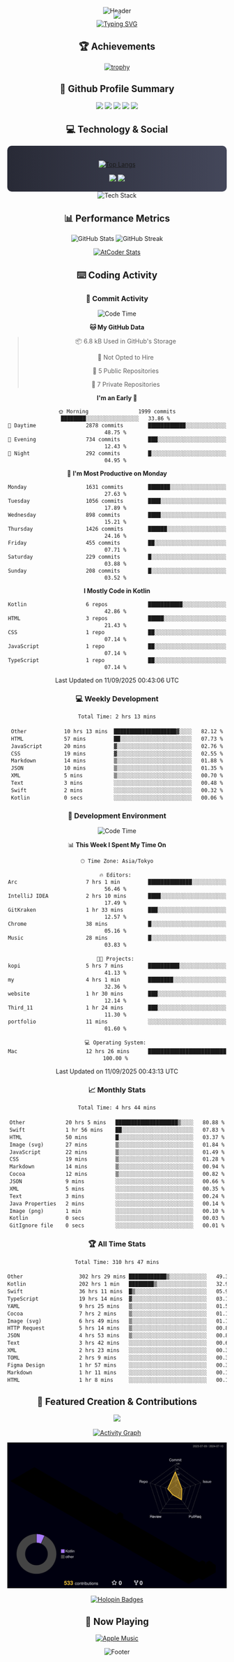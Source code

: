 <div align="center">
  
![Header](https://capsule-render.vercel.app/api?type=waving&color=gradient&customColorList=12&height=300&section=header&text=Welcome%20to%20Batapii's%20Universe&fontSize=50&animation=fadeIn&fontAlignY=40&desc=Android%20Developer%20|%20Kotlin%20LOVE%20)

<div style="margin-top: -20px;">
  <img src="https://readme-typing-svg.herokuapp.com/?lines=Crafting+Android+Experiences;Building+Tomorrow's+Apps+Today;Always+Learning,+Always+Growing&font=Fira%20Code&center=true&width=440&height=45&color=f75c7e&vCenter=true&size=22&pause=1000">
</div>

<a href="https://git.io/typing-svg">
  <img src="https://readme-typing-svg.demolab.com?font=Fira+Code&weight=600&size=28&duration=4000&pause=1000&center=true&vCenter=true&width=800&lines=Hey+there!+I'm+Batapii+%F0%9F%91%8B;Android+Developer+from+Japan+%F0%9F%87%AF%F0%9F%87%B5" alt="Typing SVG" />
</a>

## 🏆 Achievements

[![trophy](https://github-profile-trophy.vercel.app/?username=batapii&theme=onestar&no-frame=true&no-bg=true&column=8&rank=SECRET,SSS,SS,S,AAA,AA,A,B,C,?&margin-w=10&margin-h=10)](https://github.com/ryo-ma/github-profile-trophy)

## 🎯 Github Profile Summary

<div align="center">
  <img src="http://github-profile-summary-cards.vercel.app/api/cards/profile-details?username=batapii&theme=radical" />
  <img src="http://github-profile-summary-cards.vercel.app/api/cards/repos-per-language?username=batapii&theme=radical" />
  <img src="http://github-profile-summary-cards.vercel.app/api/cards/most-commit-language?username=batapii&theme=radical" />
  <img src="http://github-profile-summary-cards.vercel.app/api/cards/stats?username=batapii&theme=radical" />
  <img src="http://github-profile-summary-cards.vercel.app/api/cards/productive-time?username=batapii&theme=radical" />
</div>

## 💻 Technology & Social

<div align="center" style="background: linear-gradient(to right, #282A36, #44475A); padding: 20px; border-radius: 10px;">

[![Top Langs](https://github-readme-stats.vercel.app/api/top-langs/?username=batapii
)](https://github.com/anuraghazra/github-readme-stats)

<div style="margin-top: 15px">
<a href="https://github.com/batapii"><img src="https://img.shields.io/github/followers/batapii?style=for-the-badge&logo=github&label=Follow&color=ff6e96&labelColor=282A36"/></a>
<a href="https://twitter.com/batapii3939"><img src="https://img.shields.io/twitter/follow/batapii?style=for-the-badge&logo=twitter&color=1DA1F2&labelColor=282A36&label= Twitter"/></a>
</div>

</div>

<div align="center">
<img src="https://github-readme-tech-stack.vercel.app/api/cards?title=Tech+Stack&align=center&titleAlign=center&fontSize=20&lineHeight=10&lineCount=4&theme=github_dark&width=800&bg=%230D1117&badge=%23161B22&border=%2321262D&titleColor=%2358A6FF&line1=kotlin%2Ckotlin%2C0095D5%3Bandroid%2Candroid%2C00ff00%3Bjetpackcompose%2Cjetpack%2C4285F4%3B&line2=swift%2Cswift%2CFA7343%3Bfirebase%2Cfirebase%2CFFCA28%3Bgithub%2Cgithub%2C181717%3B&line3=typescript%2Ctypescript%2C3178C6%3Bgraphql%2Cgraphql%2CE10098%3Bsupabase%2Csupabase%2C3FCF8E%3B&line4=gradle%2Cgradle%2C02303A%3Bgitkraken%2Cgitkraken%2C179287%3Bpostman%2Cpostman%2CFF6C37%3B" alt="Tech Stack" />
</div>



## 📊 Performance Metrics

<div align="center">

![GitHub Stats](https://github-readme-stats.vercel.app/api?username=batapii&show_icons=true&theme=radical&hide_border=true&bg_color=0D1117)
![GitHub Streak](https://github-readme-streak-stats.herokuapp.com/?user=batapii&theme=radical&hide_border=true&background=0D1117)

[![AtCoder Stats](https://atcoder-readme-stats.vercel.app/stats/batapii3939?theme=dark&show_history=5&width=495)](https://github.com/iwbc-mzk/atcoder-readme-stats)

</div>

## ⌨️ Coding Activity

### 🌟 Commit Activity
<!--START_SECTION:commit-stats-->
![Code Time](http://img.shields.io/badge/Code%20Time-618%20hrs%2021%20mins-blue)

**🐱 My GitHub Data** 

> 📦 6.8 kB Used in GitHub's Storage 
 > 
> 🚫 Not Opted to Hire
 > 
> 📜 5 Public Repositories 
 > 
> 🔑 7 Private Repositories 
 > 
**I'm an Early 🐤** 

```text
🌞 Morning                1999 commits        ████████░░░░░░░░░░░░░░░░░   33.86 % 
🌆 Daytime                2878 commits        ████████████░░░░░░░░░░░░░   48.75 % 
🌃 Evening                734 commits         ███░░░░░░░░░░░░░░░░░░░░░░   12.43 % 
🌙 Night                  292 commits         █░░░░░░░░░░░░░░░░░░░░░░░░   04.95 % 
```
📅 **I'm Most Productive on Monday** 

```text
Monday                   1631 commits        ███████░░░░░░░░░░░░░░░░░░   27.63 % 
Tuesday                  1056 commits        ████░░░░░░░░░░░░░░░░░░░░░   17.89 % 
Wednesday                898 commits         ████░░░░░░░░░░░░░░░░░░░░░   15.21 % 
Thursday                 1426 commits        ██████░░░░░░░░░░░░░░░░░░░   24.16 % 
Friday                   455 commits         ██░░░░░░░░░░░░░░░░░░░░░░░   07.71 % 
Saturday                 229 commits         █░░░░░░░░░░░░░░░░░░░░░░░░   03.88 % 
Sunday                   208 commits         █░░░░░░░░░░░░░░░░░░░░░░░░   03.52 % 
```


**I Mostly Code in Kotlin** 

```text
Kotlin                   6 repos             ███████████░░░░░░░░░░░░░░   42.86 % 
HTML                     3 repos             █████░░░░░░░░░░░░░░░░░░░░   21.43 % 
CSS                      1 repo              ██░░░░░░░░░░░░░░░░░░░░░░░   07.14 % 
JavaScript               1 repo              ██░░░░░░░░░░░░░░░░░░░░░░░   07.14 % 
TypeScript               1 repo              ██░░░░░░░░░░░░░░░░░░░░░░░   07.14 % 
```




 Last Updated on 11/09/2025 00:43:06 UTC
<!--END_SECTION:commit-stats-->

### 💻 Weekly Development
<!--START_SECTION:wakatime-->

```txt
Total Time: 2 hrs 13 mins

Other            10 hrs 13 mins  ████████████████████▓░░░░   82.12 %
HTML             57 mins         ██░░░░░░░░░░░░░░░░░░░░░░░   07.73 %
JavaScript       20 mins         ▓░░░░░░░░░░░░░░░░░░░░░░░░   02.76 %
CSS              19 mins         ▓░░░░░░░░░░░░░░░░░░░░░░░░   02.55 %
Markdown         14 mins         ▒░░░░░░░░░░░░░░░░░░░░░░░░   01.88 %
JSON             10 mins         ▒░░░░░░░░░░░░░░░░░░░░░░░░   01.35 %
XML              5 mins          ▒░░░░░░░░░░░░░░░░░░░░░░░░   00.70 %
Text             3 mins          ░░░░░░░░░░░░░░░░░░░░░░░░░   00.48 %
Swift            2 mins          ░░░░░░░░░░░░░░░░░░░░░░░░░   00.32 %
Kotlin           0 secs          ░░░░░░░░░░░░░░░░░░░░░░░░░   00.06 %
```

<!--END_SECTION:wakatime-->

### 🔨 Development Environment
<!--START_SECTION:dev-stats-->
![Code Time](http://img.shields.io/badge/Code%20Time-618%20hrs%2021%20mins-blue)

📊 **This Week I Spent My Time On** 

```text
🕑︎ Time Zone: Asia/Tokyo

🔥 Editors: 
Arc                      7 hrs 1 min         ██████████████░░░░░░░░░░░   56.46 % 
IntelliJ IDEA            2 hrs 10 mins       ████░░░░░░░░░░░░░░░░░░░░░   17.49 % 
GitKraken                1 hr 33 mins        ███░░░░░░░░░░░░░░░░░░░░░░   12.57 % 
Chrome                   38 mins             █░░░░░░░░░░░░░░░░░░░░░░░░   05.16 % 
Music                    28 mins             █░░░░░░░░░░░░░░░░░░░░░░░░   03.83 % 

🐱‍💻 Projects: 
kopi                     5 hrs 7 mins        ██████████░░░░░░░░░░░░░░░   41.13 % 
my                       4 hrs 1 min         ████████░░░░░░░░░░░░░░░░░   32.36 % 
website                  1 hr 30 mins        ███░░░░░░░░░░░░░░░░░░░░░░   12.14 % 
Third_11                 1 hr 24 mins        ███░░░░░░░░░░░░░░░░░░░░░░   11.30 % 
portfolio                11 mins             ░░░░░░░░░░░░░░░░░░░░░░░░░   01.60 % 

💻 Operating System: 
Mac                      12 hrs 26 mins      █████████████████████████   100.00 % 
```


 Last Updated on 11/09/2025 00:43:13 UTC
<!--END_SECTION:dev-stats-->

### 📈 Monthly Stats
<!--START_SECTION:wakamonth-->

```txt
Total Time: 4 hrs 44 mins

Other             20 hrs 5 mins   ████████████████████▒░░░░   80.88 %
Swift             1 hr 56 mins    ██░░░░░░░░░░░░░░░░░░░░░░░   07.83 %
HTML              50 mins         █░░░░░░░░░░░░░░░░░░░░░░░░   03.37 %
Image (svg)       27 mins         ▒░░░░░░░░░░░░░░░░░░░░░░░░   01.84 %
JavaScript        22 mins         ▒░░░░░░░░░░░░░░░░░░░░░░░░   01.49 %
CSS               19 mins         ▒░░░░░░░░░░░░░░░░░░░░░░░░   01.28 %
Markdown          14 mins         ▒░░░░░░░░░░░░░░░░░░░░░░░░   00.94 %
Cocoa             12 mins         ▒░░░░░░░░░░░░░░░░░░░░░░░░   00.82 %
JSON              9 mins          ░░░░░░░░░░░░░░░░░░░░░░░░░   00.66 %
XML               5 mins          ░░░░░░░░░░░░░░░░░░░░░░░░░   00.35 %
Text              3 mins          ░░░░░░░░░░░░░░░░░░░░░░░░░   00.24 %
Java Properties   2 mins          ░░░░░░░░░░░░░░░░░░░░░░░░░   00.14 %
Image (png)       1 min           ░░░░░░░░░░░░░░░░░░░░░░░░░   00.10 %
Kotlin            0 secs          ░░░░░░░░░░░░░░░░░░░░░░░░░   00.03 %
GitIgnore file    0 secs          ░░░░░░░░░░░░░░░░░░░░░░░░░   00.01 %
```

<!--END_SECTION:wakamonth-->

### 🏆 All Time Stats
<!--START_SECTION:wakaalltime-->

```txt
Total Time: 310 hrs 47 mins

Other                  302 hrs 29 mins ████████████▒░░░░░░░░░░░░   49.32 %
Kotlin                 202 hrs 1 min   ████████▒░░░░░░░░░░░░░░░░   32.94 %
Swift                  36 hrs 11 mins  █▒░░░░░░░░░░░░░░░░░░░░░░░   05.90 %
TypeScript             19 hrs 14 mins  ▓░░░░░░░░░░░░░░░░░░░░░░░░   03.14 %
YAML                   9 hrs 25 mins   ▒░░░░░░░░░░░░░░░░░░░░░░░░   01.54 %
Cocoa                  7 hrs 2 mins    ▒░░░░░░░░░░░░░░░░░░░░░░░░   01.15 %
Image (svg)            6 hrs 49 mins   ▒░░░░░░░░░░░░░░░░░░░░░░░░   01.11 %
HTTP Request           5 hrs 14 mins   ▒░░░░░░░░░░░░░░░░░░░░░░░░   00.85 %
JSON                   4 hrs 53 mins   ▒░░░░░░░░░░░░░░░░░░░░░░░░   00.80 %
Text                   3 hrs 42 mins   ░░░░░░░░░░░░░░░░░░░░░░░░░   00.61 %
XML                    2 hrs 23 mins   ░░░░░░░░░░░░░░░░░░░░░░░░░   00.39 %
TOML                   2 hrs 9 mins    ░░░░░░░░░░░░░░░░░░░░░░░░░   00.35 %
Figma Design           1 hr 57 mins    ░░░░░░░░░░░░░░░░░░░░░░░░░   00.32 %
Markdown               1 hr 11 mins    ░░░░░░░░░░░░░░░░░░░░░░░░░   00.19 %
HTML                   1 hr 8 mins     ░░░░░░░░░░░░░░░░░░░░░░░░░   00.19 %
```

<!--END_SECTION:wakaalltime-->


## 🌟 Featured Creation & Contributions

<div align="center">
  <a href="https://github.com/batapii/ToDoSNS">
    <img src="https://github-readme-stats.vercel.app/api/pin/?username=batapii&repo=ToDoSNS&theme=radical&hide_border=true&bg_color=0D1117" />
  </a>

[![Activity Graph](https://github-readme-activity-graph.vercel.app/graph?username=batapii&custom_title=Contribution%20Graph&hide_border=true&theme=radical&bg_color=0D1117)](https://github.com/ashutosh00710/github-readme-activity-graph)

![3D Contrib](./profile-3d-contrib/profile-night-rainbow.svg)

[![Holopin Badges](https://holopin.me/batapii)](https://holopin.io/@batapii)

</div>

## 🎵 Now Playing

<div align="center">
  
[![Apple Music](https://music-profile.rayriffy.com/theme/dark.svg?uid=001005.6598667d2ffd4a10a4f429edd0ba24c4.1156)](https://github.com/rayriffy/apple-music-github-profile)

</div>

![Footer](https://capsule-render.vercel.app/api?type=waving&color=gradient&customColorList=12&height=100&section=footer)

</div>
